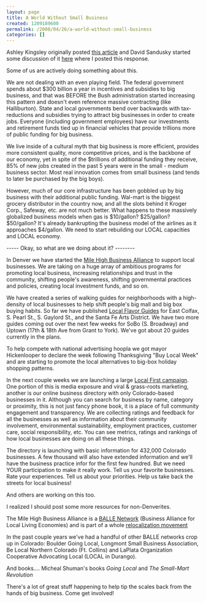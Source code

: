 ```yaml
---
layout: page
title: A World Without Small Business
created: 1209189600
permalink: /2008/04/26/a-world-without-small-business
categories: []
---
```

Ashley Kingsley originally posted [this article](/ashley-kingsley/world-without-small-business) and David Sandusky started some discussion of it [here](/david-sandusky/world-without-small-business) where I posted this response.

Some of us are actively doing something about this.

We are not dealing with an even playing field. The federal government spends about $300 billion a year in incentives and subsidies to big business, and that was BEFORE the Bush administration started increasing this pattern and doesn't even reference massive contracting (like Halliburton). State and local governments bend over backwards with tax-reductions and subsidies trying to attract big businesses in order to create jobs. Everyone (including government employees) have our investments and retirement funds tied up in financial vehicles that provide trillions more of public funding for big business.

We live inside of a cultural myth that big business is more efficient, provides more consistent quality, more competitive prices, and is the backbone of our economy, yet in spite of the $trillions of additional funding they receive, 85% of new jobs created in the past 5 years were in the small - medium business sector. Most real innovation comes from small business (and tends to later be purchased by the big boys).

However, much of our core infrastructure has been gobbled up by big business with their additional public funding. Wal-mart is the biggest grocery distributor in the country now, and all the slots behind it Kroger Corp., Safeway, etc. are not much better. What happens to these massively globalized business models when gas is $10/gallon? $25/gallon? $50/gallon? It's already bankrupting the business model of the airlines as it approaches $4/gallon. We need to start rebuilding our LOCAL capacities and LOCAL economy.

----- Okay, so what are we doing about it? --------

In Denver we have started the [Mile High Business Alliance](/mile-high-business-alliance) to support local businesses. We are taking on a huge array of ambitious programs for promoting local business, increasing relationships and trust in the community, shifting people's awareness, shifting governmental practices and policies, creating local investment funds, and so on.

We have created a series of walking guides for neighborhoods with a high-density of local businesses to help shift people's big mall and big box buying habits. So far we have published [Local Flavor Guides](/local-flavor-guides) for East Colfax, S. Pearl St., S. Gaylord St., and the Santa Fe Arts District. We have two more guides coming out over the next few weeks for SoBo (S. Broadway) and Uptown (17th & 18th Ave from Grant to York). We've got about 20 guides currently in the plans.

To help compete with national advertising hoopla we got mayor Hickenlooper to declare the week following Thanksgiving "Buy Local Week" and are starting to promote the local alternatives to big-box holiday shopping patterns.

In the next couple weeks we are launching a large [Local First campaign](/colorado-local-first). One portion of this is media exposure and viral & grass-roots marketing, another is our online business directory with only Colorado-based businesses in it. Although you can search for business by name, category or proximity, this is not just fancy phone book, it is a place of full community engagement and transparency. We are collecting ratings and feedback for all the businesses as well as information about their community involvement, environmental sustainability, employment practices, customer care, social responsibility, etc. You can see metrics, ratings and rankings of how local businesses are doing on all these things.

The directory is launching with basic information for 432,000 Colorado businesses. A few thousand will also have extended information and we'll have the business practice infor for the first few hundred. But we need YOUR participation to make it really work. Tell us your favorite businesses. Rate your experiences. Tell us about your priorities. Help us take back the streets for local business!

And others are working on this too.

I realized I should post some more resources for non-Denverites.

The Mile High Business Alliance is a [BALLE Network](/balle-network) (Business Alliance for Local Living Economies) and is part of a whole [relocalization movement](/relocalize)

In the past couple years we've had a handful of other BALLE networks crop up in Colorado: Boulder Going Local, Longmont Small Business Association, Be Local Northern Colorado (Ft. Collins) and LaPlata Organization Cooperative Advocating Local (LOCAL in Durango).

And books…. Micheal Shuman's books _Going Local_ and _The Small-Mart Revolution_

There's a lot of great stuff happening to help tip the scales back from the hands of big business. Come get involved!

